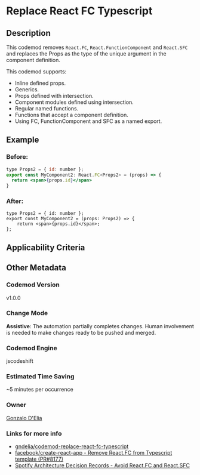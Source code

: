 # Replace React FC Typescript

## Description

This codemod removes `React.FC`, `React.FunctionComponent` and `React.SFC` and replaces the Props as the type of the unique argument in the component definition.

This codemod supports:

-   Inline defined props.
-   Generics.
-   Props defined with intersection.
-   Component modules defined using intersection.
-   Regular named functions.
-   Functions that accept a component definition.
-   Using FC, FunctionComponent and SFC as a named export.

## Example

### Before:

```jsx
type Props2 = { id: number };
export const MyComponent2: React.FC<Props2> = (props) => {
  return <span>{props.id}</span>
}
```

### After:

```tsx
type Props2 = { id: number };
export const MyComponent2 = (props: Props2) => {
	return <span>{props.id}</span>;
};
```

## Applicability Criteria

## Other Metadata

### Codemod Version

v1.0.0

### Change Mode

**Assistive**: The automation partially completes changes. Human involvement is needed to make changes ready to be pushed and merged.

### **Codemod Engine**

jscodeshift

### Estimated Time Saving

~5 minutes per occurrence

### Owner

[Gonzalo D'Elia](https://github.com/gndelia)

### Links for more info

-   [gndelia/codemod-replace-react-fc-typescript](https://github.com/gndelia/codemod-replace-react-fc-typescript/tree/main)
-   [facebook/create-react-app - Remove React.FC from Typescript template (PR#8177)](https://github.com/facebook/create-react-app/pull/8177)
-   [Spotify Architecture Decision Records - Avoid React.FC and React.SFC](https://backstage.io/docs/architecture-decisions/adrs-adr006)
